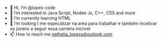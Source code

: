 - 👋 Hi, I’m @lopes-code
- 👀 I’m interested in Java Script, Nodee Js, C++, CSS and more
- 🌱 I’m currently learning HTML
- 💞️ I’m looking t me especalizar na area para trabalhar e também incetivar os jovens  a seguir essa carreira incrivel 
- 📫 How to reach me  nathalia_lopess@outlook.com

<!---
lopes-code/lopes-code is a ✨ special ✨ repository because its `README.md` (this file) appears on your GitHub profile.
You can click the Preview link to take a look at your changes.
--->
